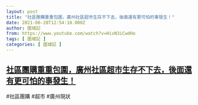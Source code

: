 ```yaml
---
layout: post
title: "社區團購重重包圍，廣州社區超市生存不下去，後面還有更可怕的事發生！"
date: 2021-06-28T12:54:18.000Z
author: 圍城記
from: https://www.youtube.com/watch?v=HivN3iCwdHo
tags: [ 圍城記 ]
categories: [ 圍城記 ]
---
```

<!--1624884858000-->
[社區團購重重包圍，廣州社區超市生存不下去，後面還有更可怕的事發生！](https://www.youtube.com/watch?v=HivN3iCwdHo)
------

<div>
#社區團購 #超市 #廣州現狀
</div>
